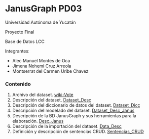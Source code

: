 # JanusGraph PD03
Universidad Autónoma de Yucatán

Proyecto Final

Base de Datos LCC

Integrantes:
- Alec Manuel Montes de Oca
- Jimena Nohemi Cruz Arreola
- Montserrat del Carmen Uribe Chavez

### Contenido
1. Archivo del dataset. [wiki-Vote](https://pages.github.com/)
2. Descripción	del	dataset. [Dataset_Desc](https://github.com/IWHard/JanusGraph/blob/main/Dataset_Desc)
3. Descripción	del	diccionario	de datos del dataset. [Dataset_Dicc](https://github.com/IWHard/JanusGraph/blob/main/Dataset_Dicc)
4. Descripción del modelado del dataset. [Dataset_Desc_Janus](https://github.com/IWHard/JanusGraph/blob/main/Dataset_Desc_Janus)
5. Descripción de la BD JanusGraph y sus herramientas para la elaboración. [Desc_Janus](https://github.com/IWHard/JanusGraph/blob/main/Desc_Janus)
6. Descripción de la importación del dataset. [Data_Desc](https://github.com/IWHard/JanusGraph/blob/main/Data_Desc)
7. Definición y descripción de sentencias CRUD. [Sentencias_CRUD](https://github.com/IWHard/JanusGraph/blob/main/Sentencias_CRUD)

